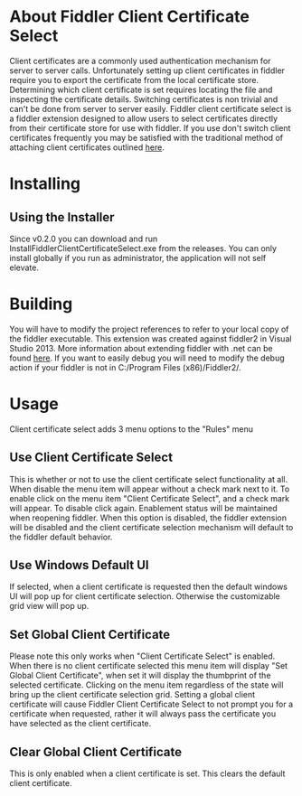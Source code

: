 ﻿# About Fiddler Client Certificate Select
Client certificates are a commonly used authentication mechanism for server to server calls. Unfortunately setting up client certificates in fiddler require you to export the certificate from the local certificate store. Determining which client certificate is set requires locating the file and inspecting the certificate details. Switching certificates is non trivial and can't be done from server to server easily. Fiddler client certificate select is a fiddler extension designed to allow users to select certificates directly from their certificate store for use with fiddler. If you use don't switch client certificates frequently you may be satisfied with the traditional method of attaching client certificates outlined [here](https://www.fiddlerbook.com/fiddler/help/httpsclientcerts.asp).

# Installing
## Using the Installer
Since v0.2.0 you can download and run InstallFiddlerClientCertificateSelect.exe from the releases. You can only install globally if you run as administrator, the application will not self elevate.

# Building
You will have to modify the project references to refer to your local copy of the fiddler executable. This extension was created against fiddler2 in Visual Studio 2013. More information about extending fiddler with .net can be found [here](http://docs.telerik.com/fiddler/extend-fiddler/extendwithdotnet). If you want to easily debug you will need to modify the debug action if your fiddler is not in C:/Program Files (x86)/Fiddler2/.

# Usage
Client certificate select adds 3 menu options to the "Rules" menu
## Use Client Certificate Select
This is whether or not to use the client certificate select functionality at all. When disable the menu item will appear without a check mark next to it. To enable click on the menu item "Client Certificate Select", and a check mark will appear. To disable click again. Enablement status will be maintained when reopening fiddler. When this option is disabled, the fiddler extension will be disabled and the client certificate selection mechanism will default to the fiddler default behavior.
## Use Windows Default UI
If selected, when a client certificate is requested then the default windows UI will pop up for client certificate selection. Otherwise the customizable grid view will pop up.
## Set Global Client Certificate
Please note this only works when "Client Certificate Select" is enabled. When there is no client certificate selected this menu item will display "Set Global Client Certificate", when set it will display the thumbprint of the selected certificate. Clicking on the menu item regardless of the state will bring up the client certificate selection grid. Setting a global client certificate will cause Fiddler Client Certificate Select to not prompt you for a certificate when requested, rather it will always pass the certificate you have selected as the client certificate.
## Clear Global Client Certificate
This is only enabled when a client certificate is set. This clears the default client certificate.
